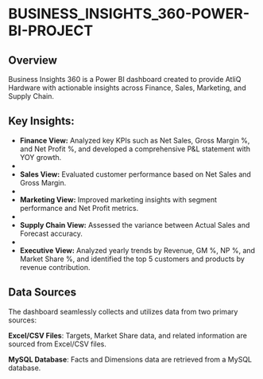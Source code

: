# BUSINESS_INSIGHTS_360-POWER-BI-PROJECT
## Overview
Business Insights 360 is a Power BI dashboard created to provide AtliQ Hardware with actionable insights across Finance, Sales, Marketing, and Supply Chain.

## Key Insights:
- **Finance View:** Analyzed key KPIs such as Net Sales, Gross Margin %, and Net Profit %, and developed a comprehensive P&L statement with YOY growth.
- 
- **Sales View:** Evaluated customer performance based on Net Sales and Gross Margin.
- 
- **Marketing View:** Improved marketing insights with segment performance and Net Profit metrics.
- 
- **Supply Chain View:** Assessed the variance between Actual Sales and Forecast accuracy.
- 
- **Executive View:** Analyzed yearly trends by Revenue, GM %, NP %, and Market Share %, and identified the top 5 customers and products by revenue contribution.

## Data Sources
The dashboard seamlessly collects and utilizes data from two primary sources:

**Excel/CSV Files**: Targets, Market Share data, and related information are sourced from Excel/CSV files.

**MySQL Database**: Facts and Dimensions data are retrieved from a MySQL database.
